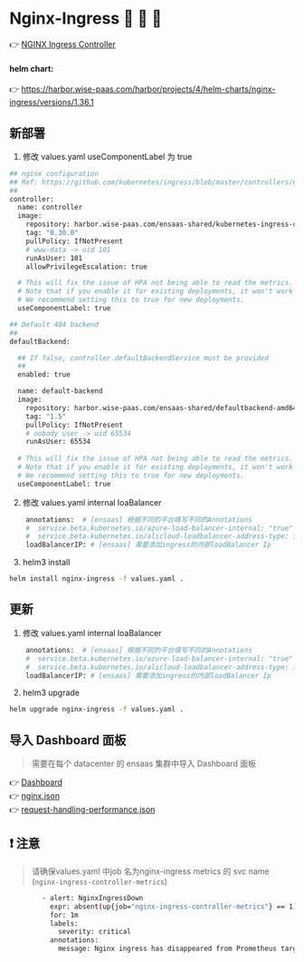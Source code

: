 # Nginx-Ingress :muscle:  :muscle:  :muscle:  

:point_right: [NGINX Ingress Controller](https://github.com/kubernetes/ingress-nginx)  

#### helm chart:
:point_right: https://harbor.wise-paas.com/harbor/projects/4/helm-charts/nginx-ingress/versions/1.36.1

## 新部署
1. 修改 values.yaml useComponentLabel 为 true  
```bash
## nginx configuration
## Ref: https://github.com/kubernetes/ingress/blob/master/controllers/nginx/configuration.md
##
controller:
  name: controller
  image:
    repository: harbor.wise-paas.com/ensaas-shared/kubernetes-ingress-controller/nginx-ingress-controller #quay.io/kubernetes-ingress-controller/nginx-ingress-controller
    tag: "0.30.0"
    pullPolicy: IfNotPresent
    # www-data -> uid 101
    runAsUser: 101
    allowPrivilegeEscalation: true

  # This will fix the issue of HPA not being able to read the metrics.
  # Note that if you enable it for existing deployments, it won't work as the labels are immutable.
  # We recommend setting this to true for new deployments.
  useComponentLabel: true

```
```bash
## Default 404 backend
##
defaultBackend:

  ## If false, controller.defaultBackendService must be provided
  ##
  enabled: true

  name: default-backend
  image:
    repository: harbor.wise-paas.com/ensaas-shared/defaultbackend-amd64  #k8s.gcr.io/defaultbackend-amd64
    tag: "1.5"
    pullPolicy: IfNotPresent
    # nobody user -> uid 65534
    runAsUser: 65534
    
  # This will fix the issue of HPA not being able to read the metrics.
  # Note that if you enable it for existing deployments, it won't work as the labels are immutable.
  # We recommend setting this to true for new deployments.
  useComponentLabel: true

```
2. 修改 values.yaml internal loaBalancer
```bash
    annotations:  # [ensaas] 根据不同的平台填写不同的Annotations
    #  service.beta.kubernetes.io/azure-load-balancer-internal: "true"  # azure
    #  service.beta.kubernetes.io/alicloud-loadbalancer-address-type: intranet # ali
    loadBalancerIP: # [ensaas] 需要添加ingress的内部loadBalancer Ip
```
3. helm3 install
```bash
helm install nginx-ingress -f values.yaml .
```
## 更新
1. 修改 values.yaml internal loaBalancer
```bash
    annotations:  # [ensaas] 根据不同的平台填写不同的Annotations
    #  service.beta.kubernetes.io/azure-load-balancer-internal: "true"  # azure
    #  service.beta.kubernetes.io/alicloud-loadbalancer-address-type: intranet # ali
    loadBalancerIP: # [ensaas] 需要添加ingress的内部loadBalancer Ip
```
2. helm3 upgrade
```bash
helm upgrade nginx-ingress -f values.yaml .
```
## 导入 Dashboard 面板
>  需要在每个 datacenter 的 ensaas 集群中导入 Dashboard 面板

:point_right: [Dashboard](https://github.com/kubernetes/ingress-nginx/tree/master/deploy/grafana/dashboards)  
:point_right: [nginx.json](https://github.com/kubernetes/ingress-nginx/blob/master/deploy/grafana/dashboards/nginx.json)  
:point_right: [request-handling-performance.json](https://github.com/kubernetes/ingress-nginx/blob/master/deploy/grafana/dashboards/request-handling-performance.json)

## :exclamation: 注意
> 请确保values.yaml 中job 名为nginx-ingress metrics 的 svc name (`nginx-ingress-controller-metrics`)
```bash
        - alert: NginxIngressDown
          expr: absent(up{job="nginx-ingress-controller-metrics"} == 1)
          for: 1m
          labels:
            severity: critical
          annotations:
            message: Nginx ingress has disappeared from Prometheus target discovery.

```
